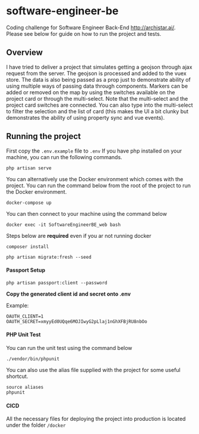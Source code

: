 # software-engineer-be

Coding challenge for Software Engineer Back-End http://archistar.ai/. Please see below for guide on how to run the project and tests.

## Overview
I have tried to deliver a project that simulates getting a geojson through ajax request from the server. The geojson is processed and added to the vuex store. The data is also being passed as a prop just to demonstrate ability of using multiple ways of passing data through components. Markers can be added or removed on the map by using the switches available on the project card or through the multi-select. Note that the multi-select and the project card switches are connected. You can also type into the multi-select to filter the selection and the list of card (this makes the UI a bit clunky but demonstrates the ability of using property sync and vue events).

## Running the project

First copy the `.env.example` file to `.env`
If you have php installed on your machine, you can run the following commands.

`php artisan serve`

You can alternatively use the Docker environment which comes with the project. You can run the command below from the root of the project to run the Docker environment.

`docker-compose up`

You can then connect to your machine using the command below

`docker exec -it SoftwareEngineerBE_web bash`

Steps below are **required** even if you ar not running docker

`composer install`

`php artisan migrate:fresh --seed`

#### Passport Setup

`php artisan passport:client --password`

**Copy the generated client id and secret onto .env**

Example:
```
OAUTH_CLIENT=1
OAUTH_SECRET=xmyyEd0UQqe6MOJIwyG2pLlaj1nGhXFBjRU8nbOo
```

#### PHP Unit Test

You can run the unit test using the command below

`./vendor/bin/phpunit`

You can also use the alias file supplied with the project for some useful shortcut.

```
source aliases
phpunit
```

#### CICD

All the necessary files for deploying the project into production is located under the folder `/docker`